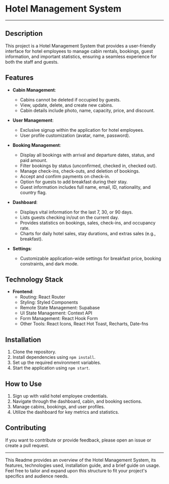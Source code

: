 # Hotel Management System

---

## Description

This project is a Hotel Management System that provides a user-friendly interface for hotel employees to manage cabin rentals, bookings, guest information, and important statistics, ensuring a seamless experience for both the staff and guests.

## Features

- **Cabin Management**:

  - Cabins cannot be deleted if occupied by guests.
  - View, update, delete, and create new cabins.
  - Cabin details include photo, name, capacity, price, and discount.

- **User Management**:

  - Exclusive signup within the application for hotel employees.
  - User profile customization (avatar, name, password).

- **Booking Management**:

  - Display all bookings with arrival and departure dates, status, and paid amount.
  - Filter bookings by status (unconfirmed, checked in, checked out).
  - Manage check-ins, check-outs, and deletion of bookings.
  - Accept and confirm payments on check-in.
  - Option for guests to add breakfast during their stay.
  - Guest information includes full name, email, ID, nationality, and country flag.

- **Dashboard**:

  - Displays vital information for the last 7, 30, or 90 days.
  - Lists guests checking in/out on the current day.
  - Provides statistics on bookings, sales, check-ins, and occupancy rate.
  - Charts for daily hotel sales, stay durations, and extras sales (e.g., breakfast).

- **Settings**:
  - Customizable application-wide settings for breakfast price, booking constraints, and dark mode.

## Technology Stack

- **Frontend**:
  - Routing: React Router
  - Styling: Styled Components
  - Remote State Management: Supabase
  - UI State Management: Context API
  - Form Management: React Hook Form
  - Other Tools: React Icons, React Hot Toast, Recharts, Date-fns

## Installation

1. Clone the repository.
2. Install dependencies using `npm install`.
3. Set up the required environment variables.
4. Start the application using `npm start`.

## How to Use

1. Sign up with valid hotel employee credentials.
2. Navigate through the dashboard, cabin, and booking sections.
3. Manage cabins, bookings, and user profiles.
4. Utilize the dashboard for key metrics and statistics.

## Contributing

If you want to contribute or provide feedback, please open an issue or create a pull request.

---

This Readme provides an overview of the Hotel Management System, its features, technologies used, installation guide, and a brief guide on usage. Feel free to tailor and expand upon this structure to fit your project's specifics and audience needs.
